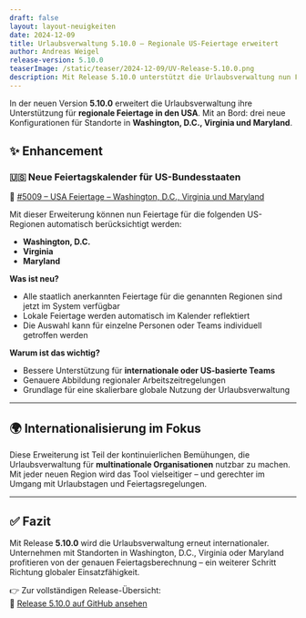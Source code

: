 ```yaml
---
draft: false
layout: layout-neuigkeiten
date: 2024-12-09
title: Urlaubsverwaltung 5.10.0 – Regionale US-Feiertage erweitert
author: Andreas Weigel
release-version: 5.10.0
teaserImage: /static/teaser/2024-12-09/UV-Release-5.10.0.png
description: Mit Release 5.10.0 unterstützt die Urlaubsverwaltung nun Feiertage für die US-Regionen Washington, D.C., Virginia und Maryland – ideal für internationale Teams.
---
```


In der neuen Version **5.10.0** erweitert die Urlaubsverwaltung ihre Unterstützung für **regionale Feiertage in den USA**. Mit an Bord: drei neue Konfigurationen für Standorte in **Washington, D.C., Virginia und Maryland**.

<!-- more -->

## ✨ Enhancement

### 🇺🇸 Neue Feiertagskalender für US-Bundesstaaten

🔗 [#5009 – USA Feiertage – Washington, D.C., Virginia und Maryland](https://github.com/urlaubsverwaltung/urlaubsverwaltung/pull/5009)

Mit dieser Erweiterung können nun Feiertage für die folgenden US-Regionen automatisch berücksichtigt werden:

- **Washington, D.C.**
- **Virginia**
- **Maryland**

**Was ist neu?**
- Alle staatlich anerkannten Feiertage für die genannten Regionen sind jetzt im System verfügbar
- Lokale Feiertage werden automatisch im Kalender reflektiert
- Die Auswahl kann für einzelne Personen oder Teams individuell getroffen werden

**Warum ist das wichtig?**
- Bessere Unterstützung für **internationale oder US-basierte Teams**
- Genauere Abbildung regionaler Arbeitszeitregelungen
- Grundlage für eine skalierbare globale Nutzung der Urlaubsverwaltung

---

## 🌍 Internationalisierung im Fokus

Diese Erweiterung ist Teil der kontinuierlichen Bemühungen, die Urlaubsverwaltung für **multinationale Organisationen** nutzbar zu machen. Mit jeder neuen Region wird das Tool vielseitiger – und gerechter im Umgang mit Urlaubstagen und Feiertagsregelungen.

---

## ✅ Fazit

Mit Release **5.10.0** wird die Urlaubsverwaltung erneut internationaler. Unternehmen mit Standorten in Washington, D.C., Virginia oder Maryland profitieren von der genauen Feiertagsberechnung – ein weiterer Schritt Richtung globaler Einsatzfähigkeit.

👉 Zur vollständigen Release-Übersicht:  
🔗 [Release 5.10.0 auf GitHub ansehen](https://github.com/urlaubsverwaltung/urlaubsverwaltung/releases/tag/urlaubsverwaltung-5.10.0)
